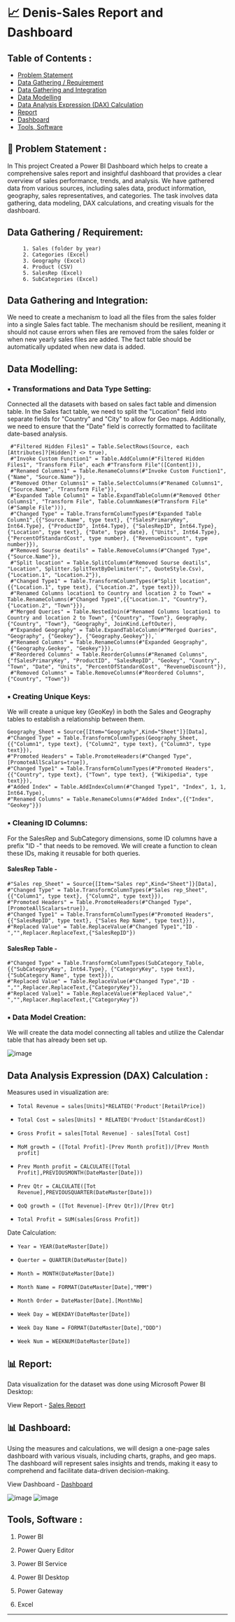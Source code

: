 # :chart_with_upwards_trend: Denis-Sales Report and Dashboard

## Table of Contents :

- [Problem Statement](https://github.com/yogeshkasar778/Denis-Retail_sales_report_and_dashboard#problem-statement-)
- [Data Gathering / Requirement](https://github.com/yogeshkasar778/Denis-Retail_sales_report_and_dashboard#data-gathering--requirement)
- [Data Gathering and Integration](https://github.com/yogeshkasar778/Denis-Retail_sales_report_and_dashboard#data-gathering-and-integration)
- [Data Modelling](https://github.com/yogeshkasar778/Denis-Retail_sales_report_and_dashboard#data-modelling)
- [Data Analysis Expression (DAX) Calculation ](https://github.com/yogeshkasar778/Denis-Retail_sales_report_and_dashboard#data-analysis-expression-dax-calculation-)
- [Report](https://github.com/yogeshkasar778/Denis-Retail_sales_report_and_dashboard#report)
- [Dashboard](https://github.com/yogeshkasar778/Denis-Retail_sales_report_and_dashboard#dashboard)
- [Tools, Software](https://github.com/yogeshkasar778/Denis-Retail_sales_report_and_dashboard#tools-software-and-libraries-)

## :dart: Problem Statement :

In This project Created a Power BI Dashboard which helps to create a comprehensive sales report and insightful dashboard that provides a clear overview of sales performance, trends, and analysis. 
We have gathered data from various sources, including sales data, product information, geography, sales representatives, and categories. The task involves data gathering, data modeling, DAX calculations, 
and creating visuals for the dashboard.

## Data Gathering / Requirement:
         1. Sales (folder by year)
         2. Categories (Excel)
         3. Geography (Excel)
         4. Product (CSV)
         5. SalesRep (Excel)
         6. SubCategories (Excel)

## Data Gathering and Integration:
We need to create a mechanism to load all the files from the sales folder into a single Sales fact table. The mechanism should be resilient, meaning it should not cause errors when files are removed from the sales folder or when new yearly sales files are added. The fact table should be automatically updated when new data is added.

## Data Modelling:
  ### :black_small_square: Transformations and Data Type Setting:
Connected all the datasets with based on sales fact table and dimension table. In the Sales fact table, we need to split the "Location" field into separate fields for "Country" and "City" to allow for Geo maps. Additionally, we need to ensure that the "Date" field is correctly formatted to facilitate date-based analysis.

     #"Filtered Hidden Files1" = Table.SelectRows(Source, each [Attributes]?[Hidden]? <> true),
     #"Invoke Custom Function1" = Table.AddColumn(#"Filtered Hidden Files1", "Transform File", each #"Transform File"([Content])),
     #"Renamed Columns1" = Table.RenameColumns(#"Invoke Custom Function1", {"Name", "Source.Name"}),
     #"Removed Other Columns1" = Table.SelectColumns(#"Renamed Columns1", {"Source.Name", "Transform File"}), 
     #"Expanded Table Column1" = Table.ExpandTableColumn(#"Removed Other Columns1", "Transform File", Table.ColumnNames(#"Transform File"(#"Sample File"))),  
     #"Changed Type" = Table.TransformColumnTypes(#"Expanded Table Column1",{{"Source.Name", type text}, {"fSalesPrimaryKey", Int64.Type}, {"ProductID", Int64.Type}, {"SalesRepID", Int64.Type}, {"Location", type text}, {"Date", type date}, {"Units", Int64.Type}, {"PercentOfStandardCost", type number}, {"RevenueDiscount", type number}}),
     #"Removed Sourse deatils" = Table.RemoveColumns(#"Changed Type",{"Source.Name"}),
     #"Split location" = Table.SplitColumn(#"Removed Sourse deatils", "Location", Splitter.SplitTextByDelimiter(";", QuoteStyle.Csv), {"Location.1", "Location.2"}),
     #"Changed Type1" = Table.TransformColumnTypes(#"Split location",{{"Location.1", type text}, {"Location.2", type text}}),
     #"Renamed Columns location1 to Country and location 2 to Town" = Table.RenameColumns(#"Changed Type1",{{"Location.1", "Country"}, {"Location.2", "Town"}}),
     #"Merged Queries" = Table.NestedJoin(#"Renamed Columns location1 to Country and location 2 to Town", {"Country", "Town"}, Geography, {"Country", "Town"}, "Geography", JoinKind.LeftOuter),
     #"Expanded Geography" = Table.ExpandTableColumn(#"Merged Queries", "Geography", {"Geokey"}, {"Geography.Geokey"}),`
     #"Renamed Columns" = Table.RenameColumns(#"Expanded Geography",{{"Geography.Geokey", "Geokey"}}),
     #"Reordered Columns" = Table.ReorderColumns(#"Renamed Columns",{"fSalesPrimaryKey", "ProductID", "SalesRepID", "Geokey", "Country", "Town", "Date", "Units", "PercentOfStandardCost", "RevenueDiscount"}),
     #"Removed Columns" = Table.RemoveColumns(#"Reordered Columns",{"Country", "Town"})
     
  ### :black_small_square: Creating Unique Keys:
  We will create a unique key (GeoKey) in both the Sales and Geography tables to establish a relationship between them.
  
    Geography_Sheet = Source{[Item="Geography",Kind="Sheet"]}[Data],
    #"Changed Type" = Table.TransformColumnTypes(Geography_Sheet,{{"Column1", type text}, {"Column2", type text}, {"Column3", type text}}),
    #"Promoted Headers" = Table.PromoteHeaders(#"Changed Type", [PromoteAllScalars=true]),
    #"Changed Type1" = Table.TransformColumnTypes(#"Promoted Headers",{{"Country", type text}, {"Town", type text}, {"Wikipedia", type text}}),
    #"Added Index" = Table.AddIndexColumn(#"Changed Type1", "Index", 1, 1, Int64.Type),
    #"Renamed Columns" = Table.RenameColumns(#"Added Index",{{"Index", "Geokey"}}) 
    
  ### :black_small_square: Cleaning ID Columns:
  For the SalesRep and SubCategory dimensions, some ID columns have a prefix "ID -" that needs to be removed. We will create a function to clean these IDs, making it reusable for both queries.
  #### SalesRep Table - 
  
    #"Sales rep_Sheet" = Source{[Item="Sales rep",Kind="Sheet"]}[Data],
    #"Changed Type" = Table.TransformColumnTypes(#"Sales rep_Sheet",{{"Column1", type text}, {"Column2", type text}}),
    #"Promoted Headers" = Table.PromoteHeaders(#"Changed Type", [PromoteAllScalars=true]),
    #"Changed Type1" = Table.TransformColumnTypes(#"Promoted Headers",{{"SalesRepID", type text}, {"Sales Rep Name", type text}}),
    #"Replaced Value" = Table.ReplaceValue(#"Changed Type1","ID - ","",Replacer.ReplaceText,{"SalesRepID"})
    
  #### SalesRep Table -
  
    #"Changed Type" = Table.TransformColumnTypes(SubCategory_Table,{{"SubCategoryKey", Int64.Type}, {"CategoryKey", type text}, {"SubCategory Name", type text}}),
    #"Replaced Value" = Table.ReplaceValue(#"Changed Type","ID -","",Replacer.ReplaceText,{"CategoryKey"}),
    #"Replaced Value1" = Table.ReplaceValue(#"Replaced Value"," ","",Replacer.ReplaceText,{"CategoryKey"})
    
  ### :black_small_square: Data Model Creation:
We will create the data model connecting all tables and utilize the Calendar table that has already been set up.

![image](https://github.com/yogeshkasar778/Denis-Retail_sales_report_and_dashboard/assets/118357991/f8eee6be-c099-4abb-a182-ff7996d511a5)


## Data Analysis Expression (DAX) Calculation :
Measures used in visualization are:

- `Total Revenue = sales[Units]*RELATED('Product'[RetailPrice])`
  
- `Total Cost = sales[Units] * RELATED('Product'[StandardCost])`
  
- `Gross Profit = sales[Total Revenue] - sales[Total Cost]`
  
- `MoM growth = ([Total Profit]-[Prev Month profit])/[Prev Month profit]`
  
- `Prev Month profit = CALCULATE([Total Profit],PREVIOUSMONTH(DateMaster[Date]))`
  
- `Prev Qtr = CALCULATE([Tot Revenue],PREVIOUSQUARTER(DateMaster[Date]))`
  
- `QoQ growth = ([Tot Revenue]-[Prev Qtr])/[Prev Qtr]`
  
- `Total Profit = SUM(sales[Gross Profit])`
    
Date Calculation:

- `Year = YEAR(DateMaster[Date]) `
  
- `Querter = QUARTER(DateMaster[Date])`
  
- `Month = MONTH(DateMaster[Date])`
  
- `Month Name = FORMAT(DateMaster[Date],"MMM")`
  
- `Month Order = DateMaster[Date].[MonthNo]`
  
- `Week Day = WEEKDAY(DateMaster[Date])`
  
- `Week Day Name = FORMAT(DateMaster[Date],"DDD")`
  
- `Week Num = WEEKNUM(DateMaster[Date])`

## :bar_chart: Report:
Data visualization for the dataset was done using Microsoft Power BI Desktop:

View Report - [Sales Report](https://app.powerbi.com/links/v8u0gUhEvS?ctid=b9cd496c-35ed-4f56-9942-e91f9a3d8d48&pbi_source=linkShare)

## :bar_chart: Dashboard:
Using the measures and calculations, we will design a one-page sales dashboard with various visuals, including charts, graphs, and geo maps. The dashboard will represent sales insights and trends, making it easy to comprehend and facilitate data-driven decision-making.

View Dashboard - [Dashboard](https://app.powerbi.com/Redirect?action=OpenDashboard&appId=9faf2422-baa8-412d-9935-e4ced5c261c5&dashboardObjectId=8aed4c0b-0a8d-45b7-9a6f-b1b042c25d0e&ctid=b9cd496c-35ed-4f56-9942-e91f9a3d8d48&pbi_source=appShareLink&portalSessionId=fd2521d3-9594-4e1c-b58d-aa8ba8cf8761)

![image](https://github.com/yogeshkasar778/Denis-Retail_sales_report_and_dashboard/assets/118357991/91f3054f-7a64-4b35-a755-5aa7d424ca50)
![image](https://github.com/yogeshkasar778/Denis-Retail_sales_report_and_dashboard/assets/118357991/3ee58995-7610-4cc6-9f08-d51ff212e619)


## Tools, Software :

1. Power BI

2. Power Query Editor

3. Power BI Service

4. Power BI Desktop

5. Power Gateway

6. Excel

***
